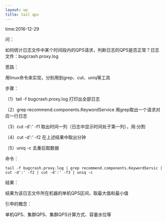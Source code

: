 ```yaml
---
layout: wp
title: tail qps
---
```


time:2016-12-29  

问：  

如何统计日志文件中某个时间段内的QPS请求，判断日志的QPS是否正常？日志文件：bugcrash.proxy.log

思路：  

用linux命令来实现，分别用到grep、cut、uniq等工具

步骤：

（1）tail -f bugcrash.proxy.log 打印出全部日志   

（2）grep recommend.components.KeywordService 用grep取出一个请求对应一行日志  

（3）cut -d':' -f1 取出时间一列（日志中显示时间处于第一列），用:分割  

（4）cut -d':' -f2 在上述结果中取出分钟  

（5）uniq -c 去重后取数据  


命令：  

```
tail -f bugcrash.proxy.log | grep recommend.components.KeywordServic | cut -d':' -f2 | cut -d':' -f3 | uniq -c
```


结果：  

结果为该日志文件所在机器的单机QPS区间，取最大值和最小值

引申的概念：  

单机QPS、集群QPS、集群QPS计算方式、容量水位等